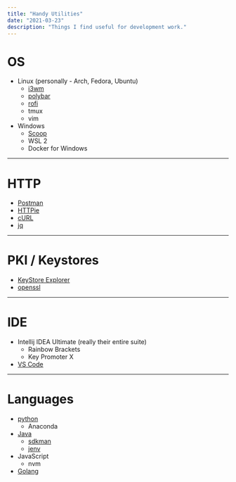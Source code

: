 ```yaml
---
title: "Handy Utilities"
date: "2021-03-23"
description: "Things I find useful for development work."
---
```


# OS

* Linux (personally - Arch, Fedora, Ubuntu)
  * [i3wm](https://i3wm.org)
  * [polybar](https://polybar.github.io)
  * [rofi](https://github.com/davatorium/rofi)
  * tmux
  * vim
* Windows
  * [Scoop](https://scoop.sh)
  * WSL 2
  * Docker for Windows

-----

# HTTP

* [Postman](https://www.postman.com)
* [HTTPie](https://httpie.org)
* [cURL](https://curl.haxx.se)
* [jq](https:/stedolan.github.io/jq/)

-----

# PKI / Keystores

* [KeyStore Explorer](https://keystore-explorer.org) 
* [openssl](https://www.openssl.org)

-----

# IDE

* Intellij IDEA Ultimate (really their entire suite)
  * Rainbow Brackets
  * Key Promoter X
* [VS Code](https://code.visualstudio.com)

-----

# Languages

* [python](https://www.python.org)
  * Anaconda
* [Java](https://openjdk.java.net)
  * [sdkman](https://sdkman.io)
  * [jenv](https://www.jenv.be)
* JavaScript
  * nvm
* [Golang](https://golang.org)

